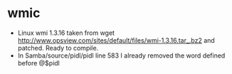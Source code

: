 # wmic
- Linux wmi 1.3.16 taken from wget http://www.opsview.com/sites/default/files/wmi-1.3.16.tar_.bz2  and patched. Ready to compile.
- In Samba/source/pidl/pidl line 583 I already removed the word defined before @$pidl

